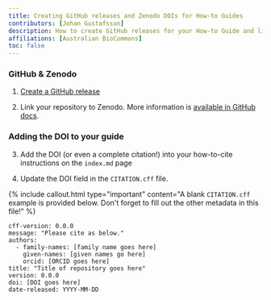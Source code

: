 ```yaml
---
title: Creating GitHub releases and Zenodo DOIs for How-to Guides
contributors: [Johan Gustafsson]
description: How to create GitHub releases for your How-to Guide and link this to Zenodo to generate digital object identifiers (DOIs).
affiliations: [Australian BioCommons]
toc: false
---
```



### GitHub & Zenodo

1. [Create a GitHub release](https://docs.github.com/en/repositories/releasing-projects-on-github/about-releases)

2. Link your repository to Zenodo. More information is [available in GitHub docs](https://docs.github.com/en/repositories/archiving-a-github-repository/referencing-and-citing-content). 


### Adding the DOI to your guide

3. Add the DOI (or even a complete citation!) into your how-to-cite instructions on the `index.md` page

4. Update the DOI field in the `CITATION.cff` file. 

{% include callout.html type="important" content="A blank `CITATION.cff` example is provided below. Don't forget to fill out the other metadata in this file!" %} 

```
cff-version: 0.0.0
message: "Please cite as below."
authors:
  - family-names: [family name goes here]
    given-names: [given names go here]
    orcid: [ORCID goes here]
title: "Title of repository goes here"
version: 0.0.0
doi: [DOI goes here]
date-released: YYYY-MM-DD
```
